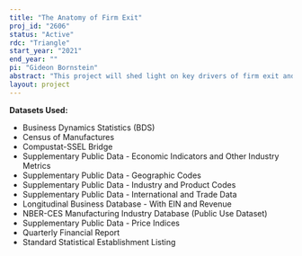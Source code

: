 ```yaml
---
title: "The Anatomy of Firm Exit"
proj_id: "2606"
status: "Active"
rdc: "Triangle"
start_year: "2021"
end_year: ""
pi: "Gideon Bornstein"
abstract: "This project will shed light on key drivers of firm exit and the interaction of these drivers with the business cycle. One key aspect of government responses to Covid-19 has been an attempt to help firms remain afloat during and after the associated lockdowns. Based on a belief that the crisis would be short-lived, but that the effects of inefficient firm churn can be long-lasting, solutions have tended to promote business hibernation by extending liquidity to firms facing fixed operating costs but diminished cash inflows. The underlying premise assumes a tight link between financial distress and bankruptcy that does not necessarily depend on firm fundamentals, a premise that contrasts with workhorse models of firm dynamics in which exit patterns greatly depend on firms' idiosyncratic productivity levels. Using granular empirical evidence, this project will investigate the role of financial factors in firms' exit decisions, and whether the relevance of these factors fluctuates with the business cycle. The hypothesis is that firm exit in normal times is driven by the long-run sustainability of business operations (solvency), but that short-term restrictions in access to credit markets (illiquidity), play a sizable role during downturns. Accordingly, the researchers will study the sensitivity of firm exit to financial health, controlling for other firm characteristics, as a function of the business cycle."
layout: project
---
```


**Datasets Used:**

  - Business Dynamics Statistics (BDS) 
  - Census of Manufactures 
  - Compustat-SSEL Bridge 
  - Supplementary Public Data - Economic Indicators and Other Industry Metrics 
  - Supplementary Public Data - Geographic Codes 
  - Supplementary Public Data - Industry and Product Codes 
  - Supplementary Public Data - International and Trade Data 
  - Longitudinal Business Database - With EIN and Revenue 
  - NBER-CES Manufacturing Industry Database (Public Use Dataset) 
  - Supplementary Public Data - Price Indices 
  - Quarterly Financial Report 
  - Standard Statistical Establishment Listing 

